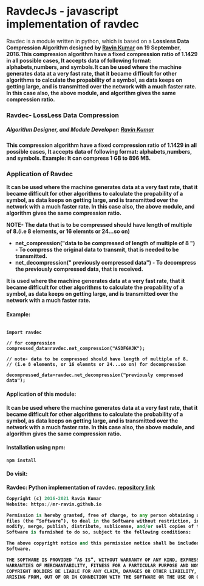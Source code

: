 # RavdecJs - javascript implementation of ravdec

Ravdec is a module written in python, which is based on a <b>Lossless Data Compression Algorithm<b> designed by [Ravin Kumar](https://mr-ravin.github.io) on 19 September, 2016.This compression algorithm have a fixed compression ratio of 1.1429 in all possible cases, It accepts data of following format: alphabets,numbers, and symbols.It can be  used where the machine generates data at a very fast rate, that it became difficult for other algorithms to calculate the propability of a symbol, as data keeps on getting large, and is transmitted over the network with a much faster rate. In this case also,  the above module, and algorithm gives the same compression ratio.

### Ravdec- LossLess Data Compression

##### Algorithm Designer, and Module Developer: [Ravin Kumar](https://mr-ravin.github.io)

This compression algorithm have a fixed compression ratio of 1.1429 in all possible cases, It accepts data 
of following format: alphabets,numbers, and symbols.
Example: It can compress 1 GB to 896 MB.

### Application of Ravdec 

It can be  used where the machine generates data at a very fast rate, that it became difficult for other algorithms to calculate the propability of a symbol, as data keeps on getting large, and is transmitted over the network with a much faster rate. In this case also, the above module, and algorithm gives the same compression ratio.

NOTE- The data that is to be compressed should have length of multiple of 8.(i.e 8 elements, or 16
elemnts or 24...so on)
 
- net_compression("data to be compressed of length of multiple of 8 ") - To compress the  original data to transmit, that is
   needed to be  transmitted.
- net_decompression(" previously compressed data")  - To decompress the previously compressed data, that is received.

It is used where the machine generates data at a very fast rate, that it became difficult for other algorithms to calculate the propability of a symbol, as data keeps on getting large, and is transmitted over the network with a much faster rate.

#### Example:

```

import ravdec

// for compression
compressed_data=ravdec.net_compression("ASDFGHJK");

// note- data to be compressed should have length of multiple of 8.
// (i.e 8 elements, or 16 elemnts or 24...so on) for decompression

decompressed_data=ravdec.net_decompression("previously compressed data");

```

#### Application of this module:

It can be  used where the machine generates data at a very fast rate, that it became difficult for other algorithms to calculate the probability of a symbol, as data keeps on getting large, and is transmitted over the network with a much faster rate. In this case also, the above module, and algorithm gives the same compression ratio.

#### Installation using npm:
```
npm install 
```

#### Do visit: 
Ravdec: Python implementation of ravdec. [repository link](https://github.com/mr-ravin/ravdec)

```python
Copyright (c) 2016-2021 Ravin Kumar
Website: https://mr-ravin.github.io

Permission is hereby granted, free of charge, to any person obtaining a copy of this software and associated documentation 
files (the “Software”), to deal in the Software without restriction, including without limitation the rights to use, copy, 
modify, merge, publish, distribute, sublicense, and/or sell copies of the Software, and to permit persons to whom the 
Software is furnished to do so, subject to the following conditions:

The above copyright notice and this permission notice shall be included in all copies or substantial portions of the 
Software.

THE SOFTWARE IS PROVIDED “AS IS”, WITHOUT WARRANTY OF ANY KIND, EXPRESS OR IMPLIED, INCLUDING BUT NOT LIMITED TO THE 
WARRANTIES OF MERCHANTABILITY, FITNESS FOR A PARTICULAR PURPOSE AND NONINFRINGEMENT. IN NO EVENT SHALL THE AUTHORS OR 
COPYRIGHT HOLDERS BE LIABLE FOR ANY CLAIM, DAMAGES OR OTHER LIABILITY, WHETHER IN AN ACTION OF CONTRACT, TORT OR OTHERWISE, 
ARISING FROM, OUT OF OR IN CONNECTION WITH THE SOFTWARE OR THE USE OR OTHER DEALINGS IN THE SOFTWARE.
```
